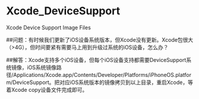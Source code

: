 # Xcode_DeviceSupport
Xcode Device Support Image Files


##问题：有时候我们更新了iOS设备系统版本，但Xcode没有更新。Xcode包很大（>4G），但时间要紧有需要马上用到升级过系统的iOS设备，怎么办？

##解答：Xcode支持多个iOS设备，但每个iOS设备支持都需要DeviceSupport系统镜像，iOS系统镜像路径/Applications/Xcode.app/Contents/Developer/Platforms/iPhoneOS.platform/DeviceSupport。把对应iOS系统版本的镜像拷贝到以上目录，重启Xcode，等着Xcode copy设备文件完成即可。